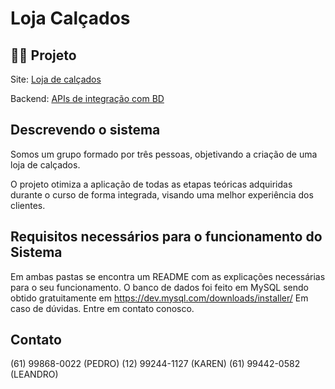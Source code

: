 # Loja Calçados
## 😶‍🌫️ Projeto

Site: [Loja de calçados](http://localhost:8080/)

Backend: [APIs de integração com BD](http://localhost:8080/loja-calcados/swagger-ui.html#/)

## Descrevendo o sistema

Somos um grupo formado por três pessoas, objetivando a criação de uma loja de calçados.

O projeto otimiza a aplicação de todas as etapas teóricas
adquiridas durante o curso de forma integrada, visando uma melhor experiência dos clientes.

## Requisitos necessários para o funcionamento do Sistema

Em ambas pastas se encontra um README com as explicações necessárias para o seu funcionamento.
O banco de dados foi feito em MySQL sendo obtido gratuitamente em https://dev.mysql.com/downloads/installer/
Em caso de dúvidas. Entre em contato conosco.

## Contato

(61) 99868-0022 (PEDRO)
(12) 99244-1127 (KAREN)
(61) 99442-0582 (LEANDRO)


